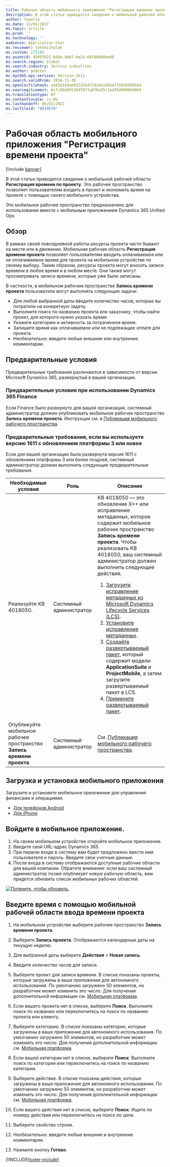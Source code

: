 ```yaml
---
title: Рабочая область мобильного приложения "Регистрация времени проекта"
description: В этой статье приводятся сведения о мобильной рабочей области регистрации времени по проекту. Это рабочее пространство позволяет пользователям входить в проект и экономить время на проекте с помощью своего мобильного устройства.
author: Yowelle
ms.date: 12/01/2017
ms.topic: article
ms.prod: ''
ms.technology: ''
audience: Application User
ms.reviewer: johnmichalak
ms.custom: 272101
ms.assetid: 4505f021-b9bb-4b87-be24-6bf0bd88ee60
ms.search.region: Global
ms.search.industry: Service industries
ms.author: andchoi
ms.dyn365.ops.version: Version 1611
ms.search.validFrom: 2016-11-30
ms.openlocfilehash: a163e32dae0231b5d71d1de2dbb473593b989164
ms.sourcegitcommit: 6cfc50d89528df977a8f6a55c1ad39d99800d9b4
ms.translationtype: HT
ms.contentlocale: ru-RU
ms.lasthandoff: 06/03/2022
ms.locfileid: "8919570"
---
```

# <a name="project-time-entry-mobile-workspace"></a>Рабочая область мобильного приложения "Регистрация времени проекта"

[!include [banner](../includes/banner.md)]

В этой статье приводятся сведения о мобильной рабочей области **Регистрация времени по проекту**. Это рабочее пространство позволяет пользователям входить в проект и экономить время на проекте с помощью своего мобильного устройства.

Это мобильное рабочее пространство предназначено для использования вместе с мобильным приложением Dynamics 365 Unified Ops. 

## <a name="overview"></a>Обзор
В рамках своей повседневной работы ресурсы проекта часто бывают на месте или в движении. Мобильная рабочая область **Регистрация времени проекта** позволяет пользователям вводить оплачиваемое или не оплачиваемое время для проекта на мобильном устройстве по своему выбору. Таким образом, ресурсы проекта могут вносить записи времени в любое время и в любом месте. Они также могут просматривать записи времени, которые уже были записаны. 

В частности, в мобильном рабочем пространстве **Запись времени проекта** пользователи могут выполнять следующие задачи:

-   Для любой выбранной даты введите количество часов, которые вы потратили на конкретную задачу.
-   Выполните поиск по названию проекта или заказчику, чтобы найти проект, для которого нужно указать время.
-   Укажите категорию и активность за потраченное время.
-   Запишите время как оплачиваемое или не подлежащее оплате для проекта.
-   Необязательно: введите любые внешние или внутренние комментарии.

## <a name="prerequisites"></a>Предварительные условия
Предварительные требования различаются в зависимости от версии Microsoft Dynamics 365, развернутый в вашей организации.

### <a name="prerequisites-if-you-use-dynamics-365-finance"></a>Предварительные условия при использовании Dynamics 365 Finance
Если Finance было развернуто для вашей организации, системный администратор должен опубликовать мобильное рабочее пространство **Запись времени проекта**. Инструкции см. в [Публикация мобильного рабочего пространства](/dynamics365/fin-ops-core/dev-itpro/mobile-apps/publish-mobile-workspace).

### <a name="prerequisites-if-you-use-version-1611-with-platform-update-3-or-later"></a>Предварительные требования, если вы используете версию 1611 с обновлением платформы 3 или новее
Если для вашей организации была развернута версия 1611 с обновлением платформы 3 или более поздней, системный администратор должен выполнить следующие предварительные требования. 

<table>
<thead>
<tr class="header">
<th>Необходимые условия</th>
<th>Роль</th>
<th>Описание</th>
</tr>
</thead>
<tbody>
<tr class="odd">

<td>Реализуйте KB 4018050.</td>
<td>Системный администратор</td>
<td>KB 4018050 — это обновление X++ или исправление метаданных, которое содержит мобильное рабочее пространство <strong>Запись времени проекта</strong>. Чтобы реализовать KB 4018050, ваш системный администратор должен выполнить следующие действия.
<ol>
<li><a href="/dynamics365/fin-ops-core/dev-itpro/migration-upgrade/download-hotfix-lcs">Загрузите исправление метаданных из Microsoft Dynamics Lifecycle Services (LCS)</a>.</li>
<li><a href="/dynamics365/fin-ops-core/dev-itpro/migration-upgrade/install-metadata-hotfix-package">Установите исправление метаданных</a>.</li>
<li><a href="/dynamics365/fin-ops-core/dev-itpro/deployment/create-apply-deployable-package">Создайте развертываемый пакет</a>, который содержит модели <strong>ApplicationSuite</strong> и <strong>ProjectMobile</strong>, а затем загрузите развертываемый пакет в LCS.</li>
<li><a href="/dynamics365/fin-ops-core/dev-itpro/deployment/apply-deployable-package-system">Примените развертываемый пакет</a>.</li>

</ol></td>
</tr>
<tr class="even">
<td>Опубликуйте мобильное рабочее пространство <strong>Запись времени проекта</strong>.</td>
<td>Системный администратор</td>
<td>См. <a href="/dynamics365/fin-ops-core/dev-itpro/mobile-apps/publish-mobile-workspace">Публикация мобильного рабочего пространства</a>.</td>
</tr>
</tbody>
</table>

## <a name="download-and-install-the-mobile-app"></a>Загрузка и установка мобильного приложения

Загрузите и установите мобильное приложение для управления финансами и операциями:

-   [Для телефонов Android](https://go.microsoft.com/fwlink/?linkid=850662)
-   [Для iPhone](https://go.microsoft.com/fwlink/?linkid=850663)

## <a name="sign-in-to-the-mobile-app"></a>Войдите в мобильное приложение.
1.  На своем мобильном устройстве откройте мобильное приложение.
2.  Введите свой URL-адрес Dynamics 365.
3.  При первом входе в систему вам будет предложено ввести имя пользователя и пароль. Введите свои учетные данные.
4.  После входа в систему отображаются доступные рабочие области для вашей компании. Обратите внимание: если ваш системный администратор позже опубликует новую рабочую область, вам придется обновить список мобильных рабочих областей.

[![Потяните, чтобы обновить.](./media/pull-to-refresh-list-of-workspaces-183x300.png)](./media/pull-to-refresh-list-of-workspaces.png)

## <a name="enter-time-by-using-the-project-time-entry-mobile-workspace"></a>Введите время с помощью мобильной рабочей области ввода времени проекта
1.  На мобильном устройстве выберите рабочее пространство **Запись времени проекта**.
2.  Выберите **Запись проекта**. Отображаются календарные даты на текущую неделю.
3.  Для выбранной даты выберите **Действия** &gt; **Новая запись**.
4.  Введите количество часов для записи.
5.  Выберите проект для записи времени. В списке показаны проекты, которые загружены в ваше приложение для автономного использования. По умолчанию загружено 50 элементов, но разработчик может изменить это число. Для получения дополнительной информации см. [Мобильная платформа](/dynamics365/fin-ops-core/dev-itpro/mobile-apps/mobile-app-home-page).
6.  Если вашего проекта нет в списке, выберите **Поиск**. Выполните поиск по названию или переключитесь на поиск по названию проекта или клиенту.
7.  Выберите категорию. В списке показаны категории, которые загружены в ваше приложение для автономного использования. По умолчанию загружено 50 элементов, но разработчик может изменить это число. Для получения дополнительной информации см. [Мобильная платформа](/dynamics365/fin-ops-core/dev-itpro/mobile-apps/mobile-app-home-page).
8.  Если вашей категории нет в списке, выберите **Поиск**. Выполните поиск по категории или переключитесь на поиск по названию категории.
9.  Выберите действие. В списке показаны действия, которые загружены в ваше приложение для автономного использования. По умолчанию загружено 50 элементов, но разработчик может изменить это число. Для получения дополнительной информации см. [Мобильная платформа](/dynamics365/fin-ops-core/dev-itpro/mobile-apps/mobile-app-home-page).
10. Если вашего действия нет в списке, выберите **Поиск**. Ищите по номеру действия или переключитесь на поиск по цели.

11. Выберите свойство строки.
12. Необязательно: введите любые внешние и внутренние комментарии.
13. Нажмите кнопку **Готово**.


[!INCLUDE[footer-include](../includes/footer-banner.md)]
